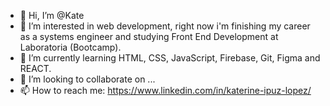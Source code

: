 - 👋 Hi, I’m @Kate
- 👀 I’m interested in web development, right now i'm finishing my career as a systems engineer and studying Front End Development at Laboratoria (Bootcamp).
- 🌱 I’m currently learning HTML, CSS, JavaScript, Firebase, Git, Figma and REACT.
- 💞️ I’m looking to collaborate on ...
- 📫 How to reach me: https://www.linkedin.com/in/katerine-ipuz-lopez/

<!---
Kate1513/Kate1513 is a ✨ special ✨ repository because its `README.md` (this file) appears on your GitHub profile.
You can click the Preview link to take a look at your changes.
--->
